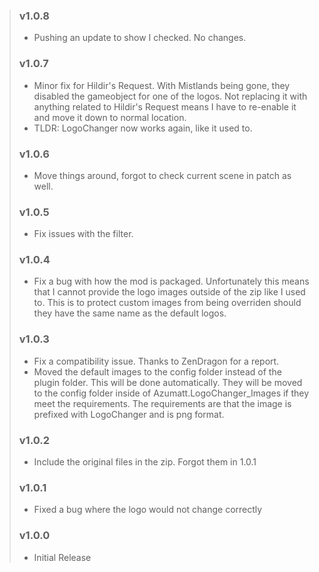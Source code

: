 > ### v1.0.8
> - Pushing an update to show I checked. No changes.
> ### v1.0.7
> - Minor fix for Hildir's Request. With Mistlands being gone, they disabled the gameobject for one of the logos. Not
    replacing it with anything related to Hildir's Request means I have to re-enable it and move it down to normal
    location.
> - TLDR: LogoChanger now works again, like it used to.
> ### v1.0.6
> - Move things around, forgot to check current scene in patch as well.
> ### v1.0.5
> - Fix issues with the filter.
> ### v1.0.4
> - Fix a bug with how the mod is packaged. Unfortunately this means that I cannot provide the logo images outside of
    the zip like I used to. This is to protect custom images from being overriden should they have the same name as the
    default logos.
> ### v1.0.3
> - Fix a compatibility issue. Thanks to ZenDragon for a report.
> - Moved the default images to the config folder instead of the plugin folder. This will be done automatically. They
    will be moved to the config folder inside of Azumatt.LogoChanger_Images if they meet the requirements. The
    requirements are that the image is prefixed with LogoChanger and is png format.
> ### v1.0.2
> - Include the original files in the zip. Forgot them in 1.0.1
> ### v1.0.1
> - Fixed a bug where the logo would not change correctly
> ### v1.0.0
> - Initial Release